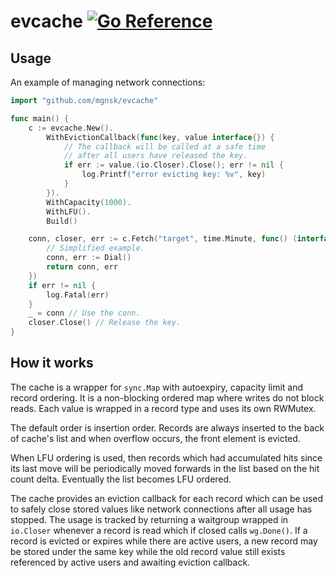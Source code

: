 # evcache [![Go Reference](https://pkg.go.dev/badge/github.com/mgnsk/evcache.svg)](https://pkg.go.dev/github.com/mgnsk/evcache)

## Usage

An example of managing network connections:

```go
import "github.com/mgnsk/evcache"

func main() {
    c := evcache.New().
        WithEvictionCallback(func(key, value interface{}) {
            // The callback will be called at a safe time
            // after all users have released the key.
            if err := value.(io.Closer).Close(); err != nil {
                log.Printf("error evicting key: %v", key)
            }
        }).
        WithCapacity(1000).
        WithLFU().
        Build()

    conn, closer, err := c.Fetch("target", time.Minute, func() (interface{}, error) {
        // Simplified example.
        conn, err := Dial()
        return conn, err
    })
    if err != nil {
        log.Fatal(err)
    }
    _ = conn // Use the conn.
    closer.Close() // Release the key.
}
```

## How it works

The cache is a wrapper for `sync.Map` with autoexpiry, capacity limit and record ordering.
It is a non-blocking ordered map where writes do not block reads. Each value is wrapped
in a record type and uses its own RWMutex.

The default order is insertion order. Records are always inserted to the back of cache's list and
when overflow occurs, the front element is evicted.

When LFU ordering is used, then records which had accumulated hits since its last move
will be periodically moved forwards in the list based on the hit count delta.
Eventually the list becomes LFU ordered.

The cache provides an eviction callback for each record which can be used to safely
close stored values like network connections after all usage has stopped. The usage is tracked
by returning a waitgroup wrapped in `io.Closer` whenever a record is read which
if closed calls `wg.Done()`. If a record is evicted or expires while there are active users,
a new record may be stored under the same key while the old record value still exists referenced by active users
and awaiting eviction callback.
